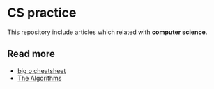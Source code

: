 # CS practice

This repository include articles which related with **computer science**.  

## Read more

- [big o cheatsheet](https://www.bigocheatsheet.com/)
- [The Algorithms](https://github.com/TheAlgorithms)